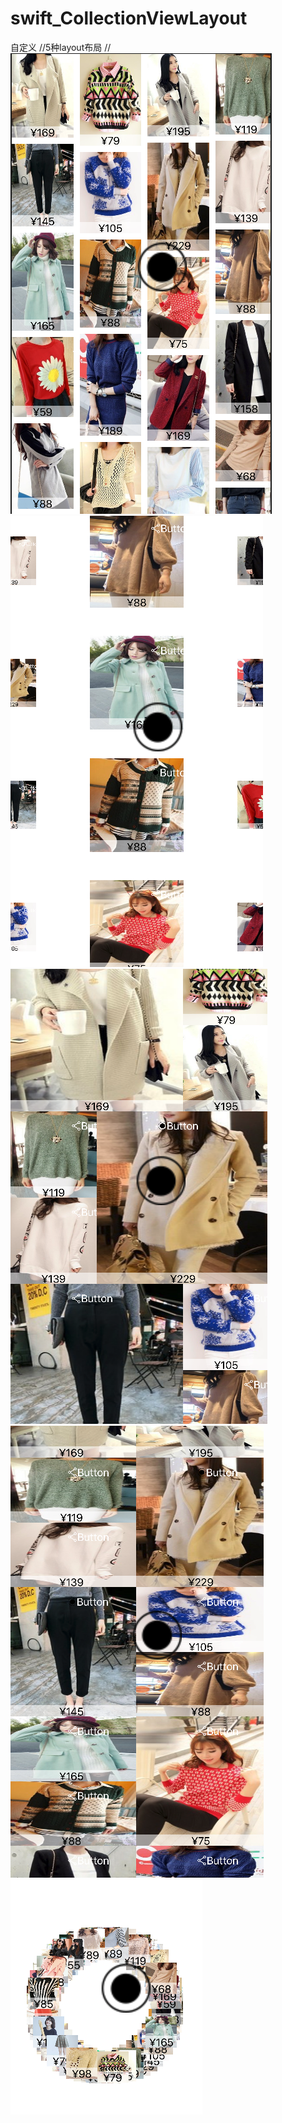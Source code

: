 # swift_CollectionViewLayout
自定义
//5种layout布局
//
![未命名](https://github.com/yuntiaoOS/swift_CollectionViewLayout/raw/master/未命名.png)
![未命名2](https://github.com/yuntiaoOS/swift_CollectionViewLayout/raw/master/未命名2.png)
![未命名3](https://github.com/yuntiaoOS/swift_CollectionViewLayout/raw/master/未命名3.png)
![未命名4](https://github.com/yuntiaoOS/swift_CollectionViewLayout/raw/master/未命名4.png)
![未命名5](https://github.com/yuntiaoOS/swift_CollectionViewLayout/raw/master/未命名5.png)





















